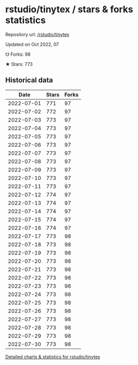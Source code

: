 # rstudio/tinytex / stars & forks statistics

Repository url: [/rstudio/tinytex](https://github.com/rstudio/tinytex)

Updated on Oct 2022, 07

☋ Forks: 98

★ Stars: 773

## Historical data
| Date | Stars | Forks |
|------|-------|-------|
| 2022-07-01 | 771 | 97 | 
| 2022-07-02 | 772 | 97 | 
| 2022-07-03 | 773 | 97 | 
| 2022-07-04 | 773 | 97 | 
| 2022-07-05 | 773 | 97 | 
| 2022-07-06 | 773 | 97 | 
| 2022-07-07 | 773 | 97 | 
| 2022-07-08 | 773 | 97 | 
| 2022-07-09 | 773 | 97 | 
| 2022-07-10 | 773 | 97 | 
| 2022-07-11 | 773 | 97 | 
| 2022-07-12 | 774 | 97 | 
| 2022-07-13 | 774 | 97 | 
| 2022-07-14 | 774 | 97 | 
| 2022-07-15 | 774 | 97 | 
| 2022-07-16 | 774 | 97 | 
| 2022-07-17 | 773 | 98 | 
| 2022-07-18 | 773 | 98 | 
| 2022-07-19 | 773 | 98 | 
| 2022-07-20 | 773 | 98 | 
| 2022-07-21 | 773 | 98 | 
| 2022-07-22 | 773 | 98 | 
| 2022-07-23 | 773 | 98 | 
| 2022-07-24 | 773 | 98 | 
| 2022-07-25 | 773 | 98 | 
| 2022-07-26 | 773 | 98 | 
| 2022-07-27 | 773 | 98 | 
| 2022-07-28 | 773 | 98 | 
| 2022-07-29 | 773 | 98 | 
| 2022-07-30 | 773 | 98 | 


[Detailed charts & statistics for rstudio/tinytex](https://reviewgithub.com/rep/rstudio/tinytex)
